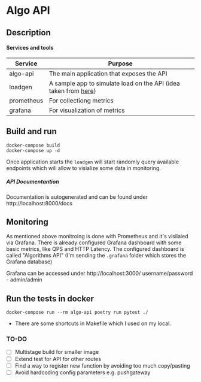 # Algo API

## Description

#### Services and tools
|  Service | Purpose  |
|---|---|
| algo-api | The main application that exposes the API |
| loadgen | A sample app to simulate load on the API (idea taken from [here](https://github.com/GoogleCloudPlatform/microservices-demo)) |
| prometheus | For collectiong metrics |
| grafana | For visualization of metrics |


## Build and run
```console
docker-compose build
docker-compose up -d
```

Once application starts the `loadgen` will start randomly query available endpoints which will allow to visialize some data in monitoring.

##### API Documentantion
Documentation is autogenerated and can be found under http://localhost:8000/docs

## Monitoring
As mentioned above monitroing is done with Prometheus and it's visilaied via Grafana.
There is already configured Grafana dashboard with some basic metrics, like QPS and HTTP Latency.
The configured dashboard is called "Algorithms API"
(I'm sending the `.grafana` folder which stores the Grafana database)

Grafana can be accessed under http://localhost:3000/
username/password - admin/admin

## Run the tests in docker
```console
docker-compose run --rm algo-api poetry run pytest ./
```
- There are some shortcuts in Makefile which I used on my local.

### TO-DO

- [ ] Multistage build for smaller image
- [ ] Extend test for API for other routes
- [ ] Find a way to register new function by avoiding too much copy/pasting
- [ ] Avoid hardcoding config parameters e.g. pushgateway
